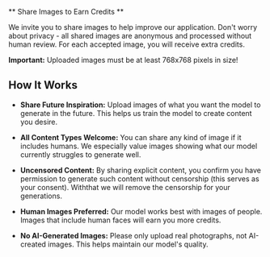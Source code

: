 ** Share Images to Earn Credits **

We invite you to share images to help improve our application. Don't worry about privacy - all shared images are anonymous and processed without human review. For each accepted image, you will receive extra credits.

**Important:** Uploaded images must be at least 768x768 pixels in size!

## How It Works

- **Share Future Inspiration:** Upload images of what you want the model to generate in the future. This helps us train the model to create content you desire.

- **All Content Types Welcome:** You can share any kind of image if it includes humans. We especially value images showing what our model currently struggles to generate well.

- **Uncensored Content:** By sharing explicit content, you confirm you have permission to generate such content without censorship (this serves as your consent). Withthat we will remove the censorship for your generations.

- **Human Images Preferred:** Our model works best with images of people. Images that include human faces will earn you more credits.

- **No AI-Generated Images:** Please only upload real photographs, not AI-created images. This helps maintain our model's quality.

